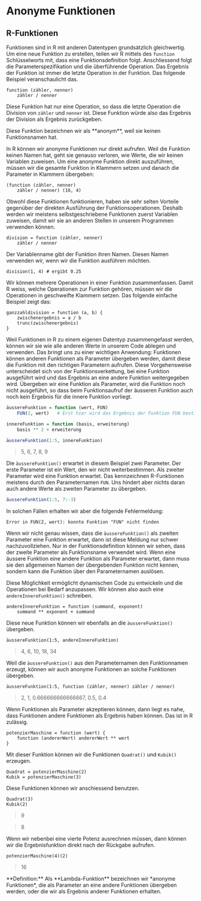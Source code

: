 # Anonyme Funktionen

## R-Funktionen

Funktionen sind in R mit anderen Datentypen grundsätzlich gleichwertig. Um eine neue Funktion zu erstellen, teilen wir R mittels des `function` Schlüsselworts mit, dass eine Funktionsdefinition folgt. Anschliessend folgt die Parameterspezifikation und die überführende Operation. Das Ergebnis der Funktion ist immer die letzte Operation in der Funktion. Das folgende Beispiel veranschaulicht das. 

```
function (zähler, nenner)
    zähler / nenner
```

Diese Funktion hat nur eine Operation, so dass die letzte Operation die Division von `zähler` und `nenner` ist. Diese Funktion würde also das Ergebnis der Division als Ergebnis zurückgeben. 

<p class="alert alert-primary" markdown="1">
Diese Funktion bezeichnen wir als **anonym**, weil sie keinen Funktionsnamen hat. 
</p> 

In R können wir anonyme Funktionen nur direkt aufrufen. Weil die Funktion keinen Namen hat, geht sie genauso verloren, wie Werte, die wir keinen Variablen zuweisen. Um eine anonyme Funktion direkt auszuführen, müssen wir die gesamte Funktion in Klammern setzen und danach die Parameter in Klammern übergeben: 

```
(function (zähler, nenner)
    zähler / nenner) (16, 4)
```

Obwohl diese Funktionen funktionieren, haben sie sehr selten Vorteile gegenüber der direkten Ausführung der Funktionsoperationen. Deshalb werden wir meistens selbstgeschriebene Funktionen zuerst Variablen zuweisen, damit wir sie an anderen Stellen in unserem Programmen verwenden können.

```
division = function (zähler, nenner)
    zähler / nenner
```

Der Variablenname gibt der Funktion ihren Namen. Diesen Namen verwenden wir, wenn wir die Funktion ausführen möchten. 

```
division(1, 4) # ergibt 0.25
```

Wir können mehrere Operationen in einer Funktion zusammenfassen. Damit R weiss, welche Operationen zur Funktion gehören, müssen wir die Operationen in geschweifte Klammern setzen. Das folgende einfache Beispiel zeigt das: 

```
ganzzahldivision = function (a, b) {
    zwischenergebnis = a / b
    trunc(zwischenergebnis)
}
```

Weil Funktionen in R zu einem eigenen Datentyp zusammengefasst werden, können wir sie wie alle anderen Werte in unserem Code ablegen und verwenden. Das bringt uns zu einer wichtigen Anwendung: Funktionen können anderen Funktionen als Parameter übergeben werden, damit diese die Funktion mit den richtigen Parametern aufrufen. Diese Vorgehensweise unterscheidet sich von der Funktionsverkettung, bei eine Funktion ausgeführt wird und das Ergebnis an eine andere Funktion weitergegeben wird. Übergeben wir eine Funktion als Parameter, wird die Funktion noch nicht ausgeführt, so dass beim Funktionsaufruf der äusseren Funktion auch noch kein Ergebnis für die innere Funktion vorliegt.

```R
äussereFunktion = function (wert, FUN) 
    FUN(2, wert)   # Erst hier wird das Ergebnis der Funktion FUN bestimmt

innereFunktion = function (basis, erweiterung) 
    basis ** 2 + erweiterung

äussereFunktion(1:5, innereFunktion)
```

> 5, 6, 7, 8, 9

Die `äussereFunktion()` erwartet in diesem Beispiel zwei Parameter. Der erste Parameter ist ein Wert, den wir nicht weiterbestimmen. Als zweiter Parameter wird eine Funktion erwartet. Das kennzeichnen R-Funktionen meistens durch den Parameternamen `FUN`. Uns hindert aber nichts daran auch andere Werte als zweiten Parameter zu übergeben. 

```R
äussereFunktion(1:5, 7:-3)
```

In solchen Fällen erhalten wir aber die folgende Fehlermeldung:

```
Error in FUN(2, wert): konnte Funktion "FUN" nicht finden
```

Wenn wir nicht genau wissen, dass die `äussereFunktion()` als zweiten Parameter eine Funktion erwartet, dann ist diese Meldung nur schwer nachzuvollziehen. Nur in der Funktionsdefinition können wir sehen, dass der zweite Parameter als Funktionsname verwendet wird. Wenn eine äussere Funktion eine andere Funktion als Parameter erwartet, dann muss sie den allgemeinen Namen der übergebenden Funktion nicht kennen, sondern kann die Funktion über den Parameternamen auslösen.  

Diese Möglichkeit ermöglicht dynamischen Code zu entwickeln und die Operationen bei Bedarf anzupassen. Wir können also auch eine `andereInnereFunktion()` schreiben. 

```
andereInnereFunktion = function (summand, exponent) 
    summand ** exponent + summand
```

Diese neue Funktion können wir ebenfalls an die `äussereFunktion()` übergeben.

```
äussereFunktion(1:5, andereInnereFunktion)
```

> 4, 6, 10, 18, 34

Weil die `äussereFunktion()` aus den Parameternamen den Funktionnamen erzeugt, können wir auch anonyme Funktionen an solche Funktionen übergeben. 

```
äussereFunktion(1:5, function (zähler, nenner) zähler / nenner)
```

> 2, 1, 0.666666666666667, 0.5, 0.4


Wenn Funktionen als Parameter akzeptieren können, dann liegt es nahe, dass Funktionen andere Funktionen als Ergebnis haben können. Das ist in R zulässig. 

```
potenzierMaschine = function (wert) {
    function (andererWert) andererWert ** wert
}
```

Mit dieser Funktion können wir die Funktionen `Quadrat()` und `Kubik()` erzeugen.

```
Quadrat = potenzierMaschine(2)
Kubik = potenzierMaschine(3)
```

Diese Funktionen können wir anschiessend benutzen. 

```
Quadrat(3)
Kubik(2)
```

> 9

> 8

Wenn wir nebenbei eine vierte Potenz ausrechnen müssen, dann können wir die Ergebnisfunktion direkt nach der Rückgabe aufrufen.

```
potenzierMaschine(4)(2)
```

> 16

<p class="alert alert-primary" markdown="1">
**Definition:** Als **Lambda-Funktion** bezeichnen wir *anonyme Funktionen*, die als Parameter an eine andere Funktionen übergeben werden, oder die wir als Ergebnis anderer Funktionen erhalten.
</p>
